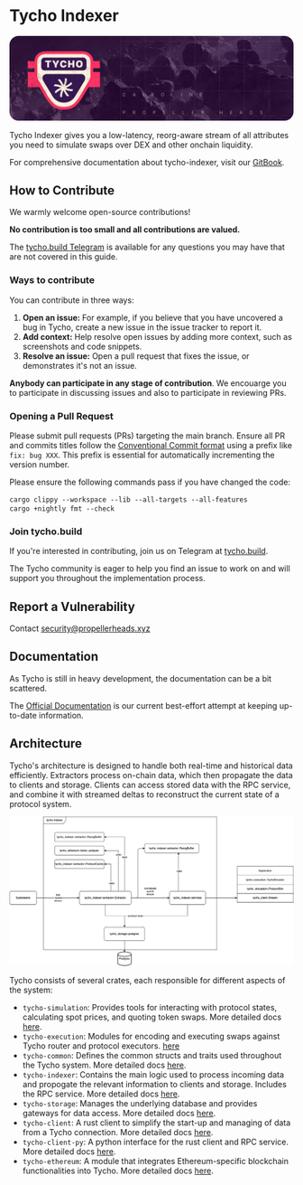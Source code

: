 # Tycho Indexer

![Tycho Indexer](./assets/tycho.png)

Tycho Indexer gives you a low-latency, reorg-aware stream of all attributes you need to simulate swaps over DEX and other onchain liquidity.

For comprehensive documentation about tycho-indexer, visit our [GitBook](https://docs.propellerheads.xyz/tycho/for-solvers/indexer).

## How to Contribute

We warmly welcome open-source contributions!

**No contribution is too small and all contributions are valued.**

The [tycho.build Telegram](https://t.me/+B4CNQwv7dgIyYTJl) is available for any questions you may have that are not
covered in this guide.

### Ways to contribute

You can contribute in three ways:

1. **Open an issue:** For example, if you believe that you have uncovered a bug
   in Tycho, create a new issue in the issue tracker to report it.
2. **Add context:** Help resolve open issues by adding more context,
   such as screenshots and code snippets.
3. **Resolve an issue:** Open a pull request that fixes the issue, or demonstrates it's not an issue.

**Anybody can participate in any stage of contribution**. We encouarge you to participate in discussing issues and also to
participate in reviewing PRs.

### Opening a Pull Request

Please submit pull requests (PRs) targeting the main branch. Ensure all PR and commits titles follow the [Conventional Commit format](https://www.conventionalcommits.org/en/v1.0.0/) using a prefix like `fix: bug XXX`. This prefix is essential for automatically incrementing the version number.

Please ensure the following commands pass if you have changed the code:

```
cargo clippy --workspace --lib --all-targets --all-features
cargo +nightly fmt --check
```

### Join tycho.build

If you're interested in contributing, join us on Telegram at [tycho.build](https://t.me/+B4CNQwv7dgIyYTJl).

The Tycho community is eager to help you find an issue to work on and will support you throughout the
implementation process.

## Report a Vulnerability

Contact [security@propellerheads.xyz](mailto:security@propellerheads.xyz)

## Documentation

As Tycho is still in heavy development, the documentation can be a bit scattered.

The [Official Documentation](https://docs.propellerheads.xyz/tycho) is our current best-effort attempt at keeping up-to-date information.

## Architecture

Tycho's architecture is designed to handle both real-time and historical data efficiently. Extractors process on-chain data,
which then propagate the data to clients and storage. Clients can access stored data with the RPC service,
and combine it with streamed deltas to reconstruct the current state of a protocol system.

![Tycho Flow Diagram](./assets/tycho_architecture.png)

Tycho consists of several crates, each responsible for different aspects of the system:

- `tycho-simulation`: Provides tools for interacting with protocol states, calculating spot prices, and quoting token swaps. More detailed docs [here](https://docs.propellerheads.xyz/tycho/for-solvers/simulation).
- `tycho-execution`: Modules for encoding and executing swaps against Tycho router and protocol executors. [here](https://docs.propellerheads.xyz/tycho/for-solvers/execution)
- `tycho-common`: Defines the common structs and traits used throughout the Tycho system. More detailed docs [here](./tycho-common/README.md).
- `tycho-indexer`: Contains the main logic used to process incoming data and propogate the relevant information to clients and storage. Includes the RPC service. More detailed docs [here](./tycho-indexer/README.md).
- `tycho-storage`: Manages the underlying database and provides gateways for data access. More detailed docs [here](./tycho-storage/README.md).
- `tycho-client`: A rust client to simplify the start-up and managing of data from a Tycho connection. More detailed docs [here](./tycho-client/README.md).
- `tycho-client-py`: A python interface for the rust client and RPC service. More detailed docs [here](./tycho-client-py/README.md).
- `tycho-ethereum`: A module that integrates Ethereum-specific blockchain functionalities into Tycho. More detailed docs [here](./tycho-ethereum/README.md).
